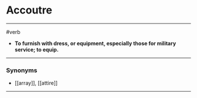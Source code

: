# Accoutre
---
#verb
- **To furnish with dress, or equipment, especially those for military service; to equip.**
---
### Synonyms
- [[array]], [[attire]]
---
